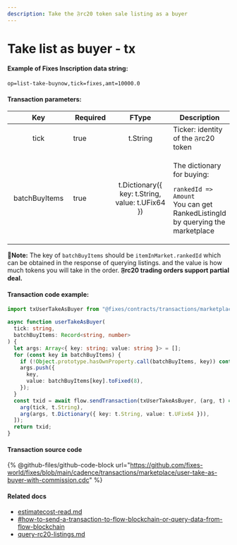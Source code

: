 ```yaml
---
description: Take the 𝔉rc20 token sale listing as a buyer
---
```


# Take list as buyer  - tx

#### Example of Fixes Inscription data string:

```
op=list-take-buynow,tick=fixes,amt=10000.0
```

#### Transaction parameters:

<table><thead><tr><th width="161" align="center">Key</th><th width="102" data-type="checkbox">Required</th><th width="169" align="center">FType</th><th>Description</th></tr></thead><tbody><tr><td align="center">tick</td><td>true</td><td align="center">t.String</td><td>Ticker: identity of the 𝔉rc20 token</td></tr><tr><td align="center">batchBuyItems</td><td>true</td><td align="center">t.Dictionary({ key: t.String, value: t.UFix64 })</td><td><p>The dictionary for buying:</p><p><code>rankedId => Amount</code> <br>You can get RankedListingId by querying the marketplace</p></td></tr></tbody></table>

:notebook:**Note:** The key of `batchBuyItems` should be `itemInMarket.rankedId` which can be obtained in the response of querying listings. and the value is how much tokens you will take in the order. **𝔉rc20 trading orders support partial deal.**

#### Transaction code example:

```typescript
import txUserTakeAsBuyer from "@fixes/contracts/transactions/marketplace/user-take-as-buyer-with-commission.cdc?raw";

async function userTakeAsBuyer(
  tick: string,
  batchBuyItems: Record<string, number>
) {
  let args: Array<{ key: string; value: string }> = [];
  for (const key in batchBuyItems) {
    if (!Object.prototype.hasOwnProperty.call(batchBuyItems, key)) continue;
    args.push({
      key,
      value: batchBuyItems[key].toFixed(8),
    });
  }
  const txid = await flow.sendTransaction(txUserTakeAsBuyer, (arg, t) => [
    arg(tick, t.String),
    arg(args, t.Dictionary({ key: t.String, value: t.UFix64 })),
  ]);
  return txid;
}
```

#### Transaction source code

{% @github-files/github-code-block url="https://github.com/fixes-world/fixes/blob/main/cadence/transactions/marketplace/user-take-as-buyer-with-commission.cdc" %}

#### Related docs

* [estimatecost-read.md](../fixes-inscription/estimatecost-read.md "mention")
* [#how-to-send-a-transaction-to-flow-blockchain-or-query-data-from-flow-blockchain](../#how-to-send-a-transaction-to-flow-blockchain-or-query-data-from-flow-blockchain "mention")
* [query-rc20-listings.md](../../open-api-service/rc20-marketplace/query-rc20-listings.md "mention")
